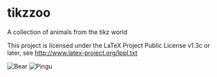 # tikzzoo
A collection of animals from the tikz world

This project is licensed under the LaTeX Project Public License v1.3c or later, see http://www.latex-project.org/lppl.txt

![Bear](https://github.com/samcarter8/tikzzoo/blob/master/bear.png)
![Pingu](https://github.com/samcarter8/tikzzoo/blob/master/pingu.png)

